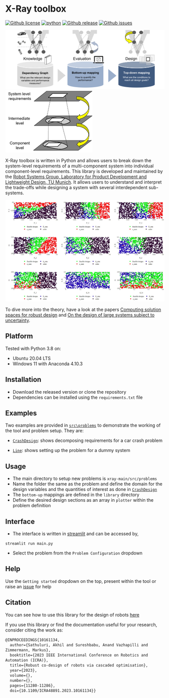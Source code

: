 X-Ray toolbox
========

[![Github license](https://img.shields.io/github/license/akhilsathuluri/x-ray-tool)](https://github.com/akhilsathuluri/x-ray-tool)
[![python](https://img.shields.io/badge/python-3.8-green)](https://github.com/akhilsathuluri/x-ray-tool)
[![Github release](https://img.shields.io/github/release/akhilsathuluri/x-ray-tool)](https://github.com/akhilsathuluri/x-ray-tool/releases)
[![Github issues](https://img.shields.io/github/issues/akhilsathuluri/x-ray-tool)](https://github.com/akhilsathuluri/x-ray-tool)

<!-- ![Top down design process](https://github.com/akhilsathuluri/x-ray-tool/blob/main/screenshots/top-down-design.png) -->

<p float="middle">
    <img src="https://github.com/akhilsathuluri/x-ray-tool/blob/main/screenshots/top-down-design.png" alt="Top down design process" width="525"/>
    <img src="https://github.com/akhilsathuluri/x-ray-tool/blob/main/screenshots/decomposing.png" alt="Requirement decomposition" width="275"/>
</p>

X-Ray toolbox is written in Python and allows users to break down the system-level requirements of a multi-component system into individual component-level requirements. This library is developed and maintained by the [Robot Systems Group, Laboratory for Product Development and Lightweight Design, TU Munich](https://www.mec.ed.tum.de/en/lpl/research/research-groups/robot-systems/). It allows users to understand and interpret the trade-offs while designing a system with several interdependent sub-systems. 

<!-- ![Requirement decomposition](https://github.com/akhilsathuluri/x-ray-tool/blob/main/screenshots/decomposing.png)  -->
![Solution spaces](https://github.com/akhilsathuluri/x-ray-tool/blob/main/screenshots/sse.jpg)

<!-- <p float="middle">
  <img src="https://github.com/akhilsathuluri/x-ray-tool/blob/main/screenshots/decomposing.png" alt="Requirement decomposition" width="375"/>
  <img src="https://github.com/akhilsathuluri/x-ray-tool/blob/main/screenshots/sse.jpg" alt="Solution spaces" width="425"/>
</p> -->

To dive more into the theory, have a look at the papers [Computing solution spaces for robust design](https://github.com/PhD-TUM/xray-python/files/7787066/file.pdf) and [On the design of large systems subject to uncertainty](https://www.tandfonline.com/doi/abs/10.1080/09544828.2017.1303664). 


## Platform
Tested with Python 3.8 on:
* Ubuntu 20.04 LTS
* Windows 11 with Anaconda 4.10.3

## Installation
* Download the released version or clone the repository 
* Dependencies can be installed using the `requirements.txt` file

## Examples
Two examples are provided in [`src\problems`](https://github.com/akhilsathuluri/x-ray-tool/tree/main/src/problems) to demonstrate the working of the tool and problem setup. They are:
* [`CrashDesign`](https://github.com/akhilsathuluri/x-ray-tool/tree/main/src/problems/CrashDesign): shows decomposing requirements for a car crash problem



* [`Line`](https://github.com/akhilsathuluri/x-ray-tool/tree/main/src/problems/Line): shows setting up the problem for a dummy system 

## Usage
* The main directory to setup new problems is `xray-main/src/problems`
* Name the folder the same as the problem and define the domain for the design variables and the quantities of interest as done in [`CrashDesign`](https://github.com/akhilsathuluri/x-ray-tool/tree/main/src/problems/CrashDesign)
* The `bottom-up` mappings are defined in the `library` directory
* Define the desired design sections as an array in `plotter` within the problem definition

## Interface
* The interface is written in [streamlit](https://streamlit.io/) and can be accessed by,
```
streamlit run main.py
```
* Select the problem from the `Problem Configuration` dropdown

## Help
Use the `Getting started` dropdown on the top, present within the tool or raise an [issue](https://github.com/akhilsathuluri/x-ray-tool/issues) for help

## Citation
You can see how to use this library for the design of robots [here](https://ieeexplore.ieee.org/abstract/document/10161134)

If you use this library or find the documentation useful for your research, consider citing the work as:
```
@INPROCEEDINGS{10161134,
  author={Sathuluri, Akhil and Sureshbabu, Anand Vazhapilli and Zimmermann, Markus},
  booktitle={2023 IEEE International Conference on Robotics and Automation (ICRA)}, 
  title={Robust co-design of robots via cascaded optimisation}, 
  year={2023},
  volume={},
  number={},
  pages={11280-11286},
  doi={10.1109/ICRA48891.2023.10161134}}
```
